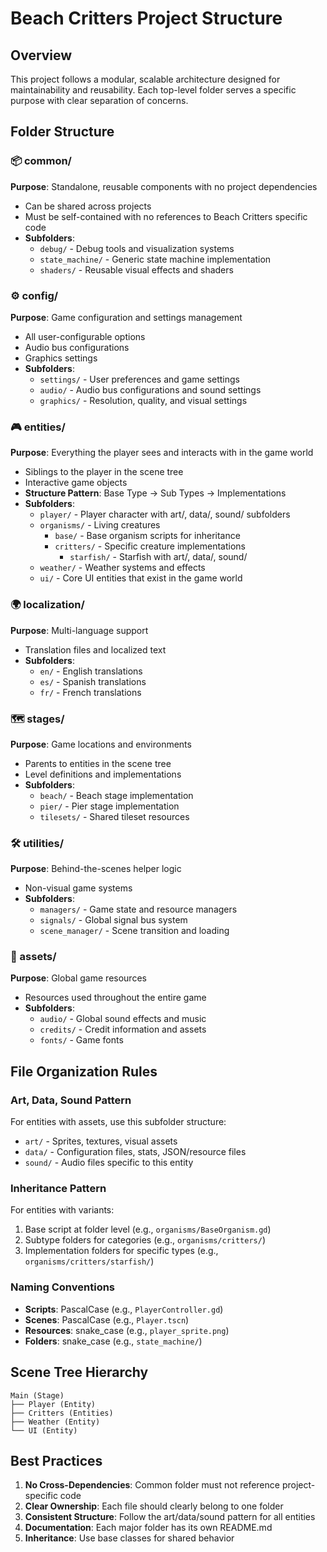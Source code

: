 # Beach Critters Project Structure

## Overview
This project follows a modular, scalable architecture designed for maintainability and reusability. Each top-level folder serves a specific purpose with clear separation of concerns.

## Folder Structure

### 📦 common/
**Purpose**: Standalone, reusable components with no project dependencies
- Can be shared across projects
- Must be self-contained with no references to Beach Critters specific code
- **Subfolders**:
  - `debug/` - Debug tools and visualization systems
  - `state_machine/` - Generic state machine implementation
  - `shaders/` - Reusable visual effects and shaders

### ⚙️ config/
**Purpose**: Game configuration and settings management
- All user-configurable options
- Audio bus configurations
- Graphics settings
- **Subfolders**:
  - `settings/` - User preferences and game settings
  - `audio/` - Audio bus configurations and sound settings
  - `graphics/` - Resolution, quality, and visual settings

### 🎮 entities/
**Purpose**: Everything the player sees and interacts with in the game world
- Siblings to the player in the scene tree
- Interactive game objects
- **Structure Pattern**: Base Type → Sub Types → Implementations
- **Subfolders**:
  - `player/` - Player character with art/, data/, sound/ subfolders
  - `organisms/` - Living creatures
    - `base/` - Base organism scripts for inheritance
    - `critters/` - Specific creature implementations
      - `starfish/` - Starfish with art/, data/, sound/
  - `weather/` - Weather systems and effects
  - `ui/` - Core UI entities that exist in the game world

### 🌍 localization/
**Purpose**: Multi-language support
- Translation files and localized text
- **Subfolders**:
  - `en/` - English translations
  - `es/` - Spanish translations
  - `fr/` - French translations

### 🗺️ stages/
**Purpose**: Game locations and environments
- Parents to entities in the scene tree
- Level definitions and implementations
- **Subfolders**:
  - `beach/` - Beach stage implementation
  - `pier/` - Pier stage implementation
  - `tilesets/` - Shared tileset resources

### 🛠️ utilities/
**Purpose**: Behind-the-scenes helper logic
- Non-visual game systems
- **Subfolders**:
  - `managers/` - Game state and resource managers
  - `signals/` - Global signal bus system
  - `scene_manager/` - Scene transition and loading

### 🎨 assets/
**Purpose**: Global game resources
- Resources used throughout the entire game
- **Subfolders**:
  - `audio/` - Global sound effects and music
  - `credits/` - Credit information and assets
  - `fonts/` - Game fonts

## File Organization Rules

### Art, Data, Sound Pattern
For entities with assets, use this subfolder structure:
- `art/` - Sprites, textures, visual assets
- `data/` - Configuration files, stats, JSON/resource files
- `sound/` - Audio files specific to this entity

### Inheritance Pattern
For entities with variants:
1. Base script at folder level (e.g., `organisms/BaseOrganism.gd`)
2. Subtype folders for categories (e.g., `organisms/critters/`)
3. Implementation folders for specific types (e.g., `organisms/critters/starfish/`)

### Naming Conventions
- **Scripts**: PascalCase (e.g., `PlayerController.gd`)
- **Scenes**: PascalCase (e.g., `Player.tscn`)
- **Resources**: snake_case (e.g., `player_sprite.png`)
- **Folders**: snake_case (e.g., `state_machine/`)

## Scene Tree Hierarchy
```
Main (Stage)
├── Player (Entity)
├── Critters (Entities)
├── Weather (Entity)
└── UI (Entity)
```

## Best Practices
1. **No Cross-Dependencies**: Common folder must not reference project-specific code
2. **Clear Ownership**: Each file should clearly belong to one folder
3. **Consistent Structure**: Follow the art/data/sound pattern for all entities
4. **Documentation**: Each major folder has its own README.md
5. **Inheritance**: Use base classes for shared behavior